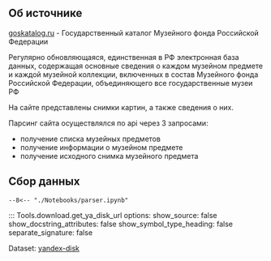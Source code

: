 ## Об источнике

[goskatalog.ru](https://goskatalog.ru/portal/#/) - Государственный каталог Музейного фонда
Российской Федерации

Регулярно обновляющаяся, единственная в РФ электронная база данных, содержащая основные сведения о
каждом музейном предмете и каждой музейной коллекции, включенных в состав Музейного фонда Российской
Федерации, объединяющего все государственные музеи РФ

На сайте представлены снимки картин, а также сведения о них.

Парсинг сайта осуществлялся по api через 3 запросами:

- получение списка музейных предметов
- получение информации о музейном предмете
- получение исходного снимка музейного предмета

## Сбор данных

```
--8<-- "./Notebooks/parser.ipynb"
```

::: Tools.download.get_ya_disk_url
options:
show_source: false
show_docstring_attributes: false
show_symbol_type_heading: false
separate_signature: false

Dataset: [yandex-disk](https://disk.yandex.ru/d/bzb677Qx_d6aeg)

